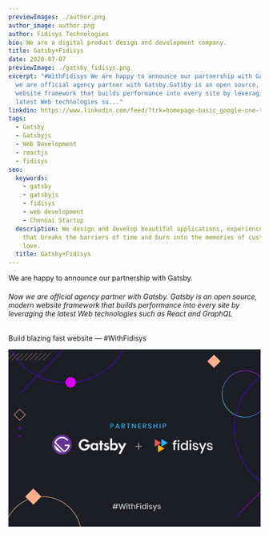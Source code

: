 ```yaml
---
previewImages: ./author.png
author_image: author.png
author: Fidisys Technologies
bio: We are a digital product design and development company.
title: Gatsby+Fidisys
date: 2020-07-07
previewImage: ./gatsby_fidisys.png
excerpt: "#WithFidisys We are happy to announce our partnership with Gatsby. Now
  we are official agency partner with Gatsby.Gatsby is an open source, modern
  website framework that builds performance into every site by leveraging the
  latest Web technologies su..."
linkdin: https://www.linkedin.com/feed/?trk=homepage-basic_google-one-tap-submit
tags:
  - Gatsby
  - Gatsbyjs
  - Web Development
  - reactjs
  - fidisys
seo:
  keywords:
    - gatsby
    - gatsbyjs
    - fidisys
    - web development
    - Chennai Startup
  description: We design and develop beautiful applications, experience and brands
    that breaks the barriers of time and burn into the memories of customers
    love.
  title: Gatsby+Fidisys
---
```

We are happy to announce our partnership with Gatsby.

###### Now we are official agency partner with Gatsby. Gatsby is an open source, modern website framework that builds performance into every site by leveraging the latest Web technologies such as React and GraphQL

Build blazing fast website — #WithFidisys

![WithFidisys](gatsby_fidisys.png "WithFidisys")